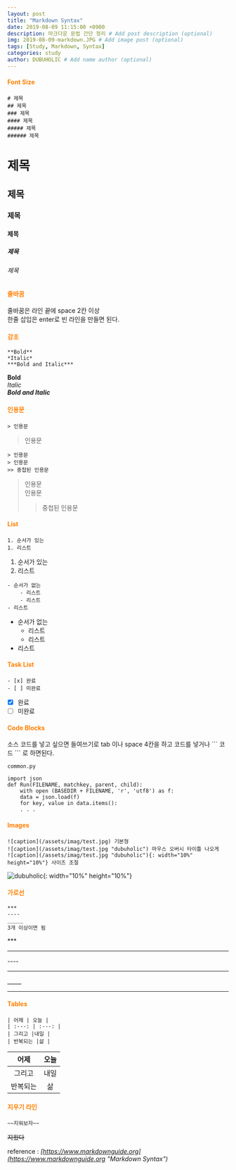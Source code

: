 ```yaml
---
layout: post
title: "Markdown Syntax"
date: 2019-08-09 11:15:00 +0900
description: 마크다운 문법 간단 정리 # Add post description (optional)
img: 2019-08-09-markdown.JPG # Add image post (optional)
tags: [Study, Markdown, Syntax]
categories: study
author: DUBUHOLIC # Add name author (optional)
---
```



#### <span style="color:#ff7f00">**Font Size**</span>  

	# 제목
	## 제목
	### 제목
	#### 제목
	##### 제목
	###### 제목

# 제목     
## 제목    
### 제목   
#### 제목  
##### 제목 
###### 제목

#### <span style="color:#ff7f00">**줄바꿈**</span>  
줄바꿈은 라인 끝에 space 2칸 이상  
한줄 삽입은 enter로 빈 라인을 만들면 된다. 

#### <span style="color:#ff7f00">**강조**</span>  

	**Bold**   
	*Italic*   
	***Bold and Italic***   

**Bold**   
*Italic*   
***Bold and Italic***   

#### <span style="color:#ff7f00">**인용문**</span>  

	> 인용문

> 인용문

	> 인용문  
	> 인용문  
	>> 중첩된 인용문  

> 인용문  
> 인용문  
>> 중첩된 인용문  
 
#### <span style="color:#ff7f00">**List**</span>  
```
1. 순서가 있는  
1. 리스트
```

1. 순서가 있는  
2. 리스트  

```
- 순서가 없는
	- 리스트  
	- 리스트  
- 리스트
```

- 순서가 없는
	- 리스트  
	- 리스트  
- 리스트  

#### <span style="color:#ff7f00">**Task List**</span>  

	- [x] 완료  
	- [ ] 미완료  

- [x] 완료  
- [ ] 미완료  

#### <span style="color:#ff7f00">**Code Blocks**</span>  
소스 코드를 넣고 싶으면 들여쓰기로 tab 이나 space 4칸을 하고 코드를 넣거나 \`\`\` 코드 \`\`\` 로 하면된다. 

	common.py

	import json
	def Run(FILENAME, matchkey, parent, child):
		with open (BASEDIR + FILENAME, 'r', 'utf8') as f:
		data = json.load(f)
		for key, value in data.items():
		. . .

#### <span style="color:#ff7f00">**Images**</span>  

	![caption](/assets/imag/test.jpg) 기본형  
	![caption](/assets/imag/test.jpg "dubuholic") 마우스 오버시 타이틀 나오게  
	![caption](/assets/imag/test.jpg "dubuholic"){: width="10%" height="10%"} 사이즈 조절  


![dubuholic]({{site.baseurl}}/assets/img/dubuholic.jpg "d2019-08-09ubuholic"){: width="10%" height="10%"}

#### <span style="color:#ff7f00">**가로선**</span>  

	***
	----
	_____
	3개 이상이면 됨

\***  

***

\----  

----

\_____  

_____

#### <span style="color:#ff7f00">**Tables**</span>  

	| 어제 | 오늘 |
	| :---: | :---: |
	| 그리고 |내일 |
	| 반복되는 |삶 |

| 어제 |오늘 |
| :-----: | :-----: |
| 그리고 | 내일 |
| 반복되는 | 삶 |

#### <span style="color:#ff7f00">**지우기 라인**</span>  

	~~지워보자~~ 

~~지웠다~~  

reference : *[https://www.markdownguide.org](https://www.markdownguide.org "Markdown Syntax")*

